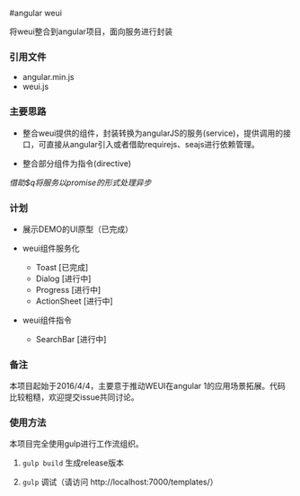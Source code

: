 #angular weui

将weui整合到angular项目，面向服务进行封装

### 引用文件

+ angular.min.js
+ weui.js

### 主要思路

+ 整合weui提供的组件，封装转换为angularJS的服务(service)，提供调用的接口，可直接从angular引入或者借助requirejs、seajs进行依赖管理。

+ 整合部分组件为指令(directive)

_借助$q将服务以promise的形式处理异步_

### 计划

+ 展示DEMO的UI原型（已完成）

+ weui组件服务化

	* Toast [已完成]
	* Dialog [进行中]
	* Progress [进行中]
	* ActionSheet [进行中]

+ weui组件指令
	* SearchBar [进行中]

### 备注

本项目起始于2016/4/4，主要意于推动WEUI在angular 1的应用场景拓展。代码比较粗糙，欢迎提交issue共同讨论。

### 使用方法

本项目完全使用gulp进行工作流组织。

1. `gulp build` 生成release版本

2. `gulp` 调试（请访问 http://localhost:7000/templates/）
